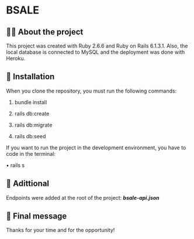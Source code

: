 # BSALE

## 👩‍💻 About the project

This project was created with Ruby 2.6.6 and Ruby on Rails 6.1.3.1. Also, the local database is connected to MySQL and the deployment was done with Heroku.

## 🦶 Installation

When you clone the repository, you must run the following commands:

1) bundle install

2) rails db:create

3) rails db:migrate

4) rails db:seed

If you want to run the project in the development environment, you have to code in the terminal:

• rails s

## 🎯 Adittional

Endpoints were added at the root of the project: <b><i>bsale-api.json</i></b>

## 📃 Final message

Thanks for your time and for the opportunity!